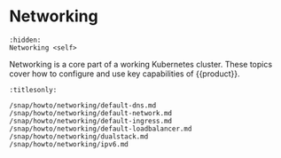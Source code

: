 # Networking

```{toctree}
:hidden:
Networking <self>
```

Networking is a core part of a working Kubernetes cluster. These topics cover
how to configure and use key capabilities of {{product}}.

```{toctree}
:titlesonly:

/snap/howto/networking/default-dns.md
/snap/howto/networking/default-network.md
/snap/howto/networking/default-ingress.md
/snap/howto/networking/default-loadbalancer.md
/snap/howto/networking/dualstack.md
/snap/howto/networking/ipv6.md
```
